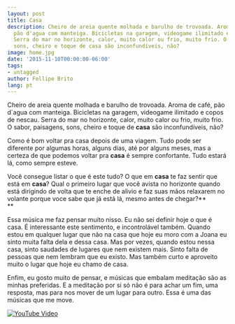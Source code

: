 ```yaml
---
layout: post
title: Casa
description: Cheiro de areia quente molhada e barulho de trovoada. Aroma de café,
  pão d'agua com manteiga. Bicicletas na garagem, videogame ilimitado e copos de nescau.
  Serra do mar no horizonte, calor, muito calor ou frio, muito frio. O sabor, paisagens,
  sons, cheiro e toque de casa são inconfundíveis, não?
image: home.jpg
date: '2015-11-10T00:00:00-06:00'
tags:
- untagged
author: Fellipe Brito
lang: pt
---
```


Cheiro de areia quente molhada e barulho de trovoada. Aroma de café, pão
d`agua com manteiga. Bicicletas na garagem, videogame ilimitado e copos de
nescau. Serra do mar no horizonte, calor, muito calor ou frio, muito frio. O
sabor, paisagens, sons, cheiro e toque de **casa** são inconfundíveis, não?

Como é bom voltar pra casa depois de uma viagem. Tudo pode ser diferente por
algumas horas, alguns dias, até por alguns meses, mas a certeza de que podemos
voltar pra **casa** é sempre confortante. Tudo estará lá, como sempre esteve.

Você consegue listar o que é este tudo? O que em **casa** te faz sentir que
está em **casa**? Qual o primeiro lugar que você avista no horizonte quando
está dirigindo de volta que te enche de alivio e faz suas mãos relaxarem no
volante porque voce sabe que já está lá, mesmo antes de chegar?**  
**

Essa música me faz pensar muito nisso. Eu não sei definir hoje o que é casa. É
interessante este sentimento, e incontrolável também. Quando estou em qualquer
lugar que não na casa que hoje eu moro com a Joana eu sinto muita falta dela e
dessa casa. Mas por vezes, quando estou nessa casa, sinto saudades de lugares
que nem existem mais. Sinto falta de pessoas que nem lembram que eu existo.
Mas também curto e aproveito muito o lugar que hoje eu chamo de casa.  

Enfim, eu gosto muito de pensar, e músicas que embalam meditação são as minhas
preferidas. E a meditação por si só não é para achar um fim, uma resposta, mas
para nos mover de um lugar para outro. Essa é uma das músicas que me move.

[![YouTube
Video](http://img.youtube.com/vi/-2ytDCLLFRg/0.jpg)](http://www.youtube.com/watch?v=-2ytDCLLFRg)

